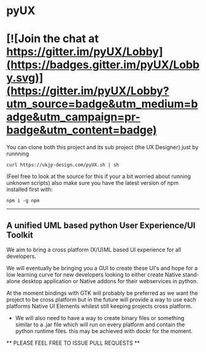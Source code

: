 # pyUX

[![Join the chat at https://gitter.im/pyUX/Lobby](https://badges.gitter.im/pyUX/Lobby.svg)](https://gitter.im/pyUX/Lobby?utm_source=badge&utm_medium=badge&utm_campaign=pr-badge&utm_content=badge)
=======
You can clone both this project and its sub project (the UX Designer)
just by runnning
```
curl https://ukjp-design.com/pyUX.sh | sh
```
(Feel free to look at the source for this if your a bit worried about running unknown scripts)
also make sure you have the latest version of npm installed first with:
```
npm i -g npm
```
-------
A unified UML based python User Experience/UI Toolkit
-------

We aim to bring a cross platform (X/U)ML based UI experience for
all developers.

We will eventually be bringing you a GUI to create these UI's and
hope for a low learning curve for new developers looking to either
create Native stand-alone desktop application or Native addons for
their webservices in python.

At the moment bindings with GTK will probably be preferred as we want
the project to be cross platform but in the future will provide a way
to use each platforms Native UI Elements whilest still keeping projects
cross platform.

- We will also need to have a way to create binary files or something
similar to a .jar file which will run on every platform and contain the
python runtime files. this may be achieved with dockr for the moment.

** PLEASE FEEL FREE TO ISSUE PULL REQUESTS **
